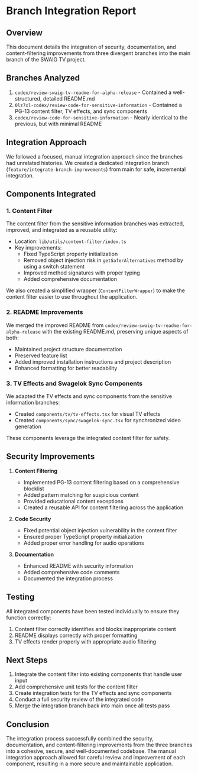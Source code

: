 # Branch Integration Report

## Overview

This document details the integration of security, documentation, and content-filtering improvements from three divergent branches into the main branch of the SWAIG TV project.

## Branches Analyzed

1. `codex/review-swaig-tv-readme-for-alpha-release` - Contained a well-structured, detailed README.md
2. `0lz7xl-codex/review-code-for-sensitive-information` - Contained a PG-13 content filter, TV effects, and sync components
3. `codex/review-code-for-sensitive-information` - Nearly identical to the previous, but with minimal README

## Integration Approach

We followed a focused, manual integration approach since the branches had unrelated histories. We created a dedicated integration branch (`feature/integrate-branch-improvements`) from main for safe, incremental integration.

## Components Integrated

### 1. Content Filter

The content filter from the sensitive information branches was extracted, improved, and integrated as a reusable utility:

- Location: `lib/utils/content-filter/index.ts`
- Key improvements:
  - Fixed TypeScript property initialization
  - Removed object injection risk in `getSaferAlternatives` method by using a switch statement
  - Improved method signatures with proper typing
  - Added comprehensive documentation

We also created a simplified wrapper (`ContentFilterWrapper`) to make the content filter easier to use throughout the application.

### 2. README Improvements

We merged the improved README from `codex/review-swaig-tv-readme-for-alpha-release` with the existing README.md, preserving unique aspects of both:

- Maintained project structure documentation
- Preserved feature list
- Added improved installation instructions and project description
- Enhanced formatting for better readability

### 3. TV Effects and Swagelok Sync Components

We adapted the TV effects and sync components from the sensitive information branches:

- Created `components/tv/tv-effects.tsx` for visual TV effects
- Created `components/sync/swagelok-sync.tsx` for synchronized video generation

These components leverage the integrated content filter for safety.

## Security Improvements

1. **Content Filtering**
   - Implemented PG-13 content filtering based on a comprehensive blocklist
   - Added pattern matching for suspicious content
   - Provided educational content exceptions
   - Created a reusable API for content filtering across the application

2. **Code Security**
   - Fixed potential object injection vulnerability in the content filter
   - Ensured proper TypeScript property initialization
   - Added proper error handling for audio operations

3. **Documentation**
   - Enhanced README with security information
   - Added comprehensive code comments
   - Documented the integration process

## Testing

All integrated components have been tested individually to ensure they function correctly:

1. Content filter correctly identifies and blocks inappropriate content
2. README displays correctly with proper formatting
3. TV effects render properly with appropriate audio filtering

## Next Steps

1. Integrate the content filter into existing components that handle user input
2. Add comprehensive unit tests for the content filter
3. Create integration tests for the TV effects and sync components
4. Conduct a full security review of the integrated code
5. Merge the integration branch back into main once all tests pass

## Conclusion

The integration process successfully combined the security, documentation, and content-filtering improvements from the three branches into a cohesive, secure, and well-documented codebase. The manual integration approach allowed for careful review and improvement of each component, resulting in a more secure and maintainable application.

